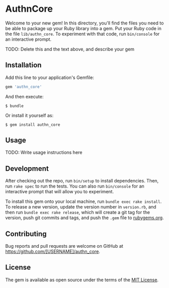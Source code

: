 # AuthnCore

Welcome to your new gem! In this directory, you'll find the files you need to be able to package up your Ruby library into a gem. Put your Ruby code in the file `lib/authn_core`. To experiment with that code, run `bin/console` for an interactive prompt.

TODO: Delete this and the text above, and describe your gem

## Installation

Add this line to your application's Gemfile:

```ruby
gem 'authn_core'
```

And then execute:

    $ bundle

Or install it yourself as:

    $ gem install authn_core

## Usage

TODO: Write usage instructions here

## Development

After checking out the repo, run `bin/setup` to install dependencies. Then, run `rake spec` to run the tests. You can also run `bin/console` for an interactive prompt that will allow you to experiment.

To install this gem onto your local machine, run `bundle exec rake install`. To release a new version, update the version number in `version.rb`, and then run `bundle exec rake release`, which will create a git tag for the version, push git commits and tags, and push the `.gem` file to [rubygems.org](https://rubygems.org).

## Contributing

Bug reports and pull requests are welcome on GitHub at https://github.com/[USERNAME]/authn_core.

## License

The gem is available as open source under the terms of the [MIT License](http://opensource.org/licenses/MIT).
